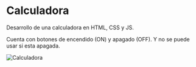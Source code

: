 # Calculadora
Desarrollo de una calculadora en HTML, CSS y JS. 

Cuenta con botones de encendido (ON) y apagado (OFF). Y no se puede usar si esta apagada.

![Calculadora](https://user-images.githubusercontent.com/103806440/234416890-c39d759c-06fc-4b12-8c43-94d6d644e42d.png)
